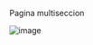 Pagina multiseccion

![image](https://github.com/Lautaro-Di-Salvo-Code/proyecto-turismo-espacial/assets/140952562/e9c930c0-c6ee-4c39-bc56-6fc13eba3585)
